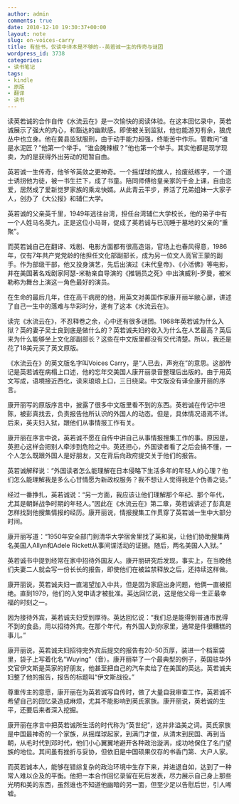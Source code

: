 ```yaml
---
author: admin
comments: true
date: 2010-12-10 19:30:37+00:00
layout: note
slug: on-voices-carry
title: 有些书，仅读中译本是不够的--英若诚一生的传奇与谜团
wordpress_id: 3738
categories:
- 读书笔记
tags:
- kindle
- 原版
- 翻译
- 读书
---
```


读英若诚的合作自传《水流云在》是一次愉快的阅读体验。在这本回忆录中，英若诚展示了强大的内心，和豁达的幽默感。即使被关到监狱，他也能游刃有余，狼虎丛中也立身。他在冀县监狱服刑，由于动手能力超强，终能苦中作乐。管教问“谁是水泥匠？”他第一个举手。“谁会腌辣椒？”他也第一个举手。其实他都是现学现卖，为的是获得外出劳动的短暂自由。

英若诚一生传奇，他爷爷英敛之更神奇。一个摇煤球的旗人，捡废纸练字，一个道士诱拐他为徒，被一书生拦下，成了书童。陪同师傅给皇亲家的千金上课，自由恋爱，居然成了爱新觉罗家族的乘龙快婿。从此青云平步，养活了兄弟姐妹一大家子人，创办了《大公报》和辅仁大学。

英若诚的父亲英千里，1949年逃往台湾，担任台湾辅仁大学校长，他的弟子中有一个人姓马名英九，正是这位小马哥，促成了英若诚与已沉睡于墓地的父亲的“重聚”。

而英若诚自己在翻译、戏剧、电影方面都有很高造诣，官场上也春风得意，1986年，仅有7年共产党党龄的他担任文化部副部长，成为另一位文人高官王蒙的副手。作为部级干部，他又投身演艺，先后出演过《末代皇帝》、《小活佛》等电影，并在美国著名戏剧家阿瑟-米勒亲自导演的《推销员之死》中出演威利-罗曼，被米勒称为舞台上演这一角色最好的演员。

在生命的最后几年，住在高干病房的他，用英文对美国作家康开丽半敞心扉，讲述了自己一生中的落难与华彩时分，遂有了这本《水流云在》。

读完《水流云在》，不忍释卷之余，心中还有很多谜团。1968年英若诚为什么入狱？英的妻子吴士良到底是做什么的？英若诚夫妇的收入为什么在人艺最高？英后来为什么能够坐上文化部副部长？这些在中文版里都没有交代清楚。所以，我还是花了18美元买了英文原版。

《水流云在》的英文版名字叫Voices Carry，是“人已去，声宛在”的意思。这部传记是英若诚在病榻上口述，他的忘年交美国人康开丽录音整理后出版的。由于用英文写成，语境接近西化，读来琅琅上口，三日绕梁。中文版没有译全康开丽的序言。

康开丽写的原版序言中，披露了很多中文版里看不到的东西。英若诚在传记中坦陈，被彭真找去，负责报告他所认识的外国人的动态。但是，具体情况语焉不详。后来，英夫妇入狱，跟他们从事情报工作有关。

康开丽在序言中说，英若诚不愿在自传中讲自己从事情报搜集工作的事。原因是，英担心这样会把别人牵涉到危险之中。英还担心，外国读者看了之后会搞不懂，一个人怎么既跟外国人是好朋友，又在背后向政府提交关于他们的报告。

英若诚解释说：“外国读者怎么能理解在日本侵略下生活多年的年轻人的心理？他们怎么能理解我是多么心甘情愿为新政权服务？我不想让人觉得我是个伪善之徒。” 

经过一番挣扎，英若诚说：“另一方面，我应该让他们理解那个年纪、那个年代，尤其是朝鲜战争时期的年轻人。”因此在《水流云在》第二章，英若诚讲述了彭真是怎样找到他搜集情报的经历。康开丽说，情报搜集工作贯穿了英若诚一生中大部分时间。

康开丽写道：“1950年安全部门到清华大学宿舍里找了英和吴，让他们协助搜集两名美国人Allyn和Adele Rickett从事间谍活动的证据。随后，两名美国人入狱。” 

英若诚书中提到经常在家中招待外国友人。康开丽研究后发现，事实上，在当晚他们夫妻二人就会写一份长长的报告，即使他们在被监禁释放之后，还持续这样做。

康开丽说，英若诚夫妇一直渴望加入中共，但是因为家庭出身问题，他俩一直被拒绝。直到1979，他们的入党申请才被批准。英达回忆说，这是他父母一生正最幸福的时刻之一。 

因为接待外宾，英若诚夫妇受到厚待。英达回忆说：“我们总是能得到普通市民得不到的食品，用以招待外宾。在那个年代，有外国人到你家里，通常是件很糟糕的事儿。” 

康开丽说，英若诚夫妇招待完外宾后提交的报告有20-50页厚，装进一个档案袋里，袋子上写着化名“Wuying”（音）。康开丽举了一个最典型的例子，英国驻华外交官伊文斯是英家的好朋友，他甚至把自己的汽车卖给了在美国的英达。英若诚夫妇整了他的报告，报告的标题叫“伊文斯战役。”

尊重传主的意愿，康开丽在为英若诚写自传时，做了大量自我审查工作，英若诚不希望自己的回忆录造成麻烦，尤其不能影响到英氏家族。康开丽说，英若诚的生平，还要后来者深入挖掘。

康开丽在序言中把英若诚所生活的时代称为“英世纪”，这并非溢美之词。英氏家族是中国最神奇的一个家族，从摇煤球起家，到满门才俊，从清末到民国、再到当朝，从毛时代到邓时代，他们小心翼翼地避开各种政治漩涡，成功地保住了名门望族的地位。其间虽有挫折与妥协，但依旧是中国硕果仅存的书香门第、大户人家。

而英若诚本人，能够在错综复杂的政治环境中生存下来，并进退自如，达到了一种常人难以企及的平衡。他把一本合作回忆录留在死后发表，尽力展示自己身上那些光明和美的东西，虽然谁也不知道他幽暗的另一面，但至少足以告慰后世，引人唏嘘。
